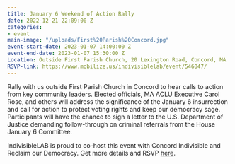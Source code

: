 ```yaml
---
title: January 6 Weekend of Action Rally
date: 2022-12-21 22:09:00 Z
categories:
- event
main-image: "/uploads/First%20Parish%20Concord.jpg"
event-start-date: 2023-01-07 14:00:00 Z
event-end-date: 2023-01-07 15:30:00 Z
Location: Outside First Parish Church, 20 Lexington Road, Concord, MA
RSVP-link: https://www.mobilize.us/indivisiblelab/event/546047/
---
```


Rally with us outside First Parish Church in Concord to hear calls to action from key community leaders. Elected officials, MA ACLU Executive  Carol Rose, and others will address the significance of the January 6 insurrection and call for action to protect voting rights and keep our democracy sage. Participants will have the chance to sign a letter to the U.S. Department of Justice demanding follow-through on criminal referrals from the House January 6 Committee.

IndivisibleLAB is proud to co-host this event with Concord Indivisible and Reclaim our Democracy. Get more details and RSVP [here](https://www.mobilize.us/indivisiblelab/event/546047/).